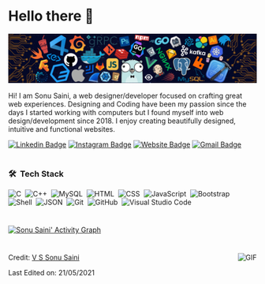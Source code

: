 # Hello there 👋

![](https://raw.githubusercontent.com/vssonusaini/vssonusaini/main/header_.png)

Hi! I am Sonu Saini, a web designer/developer focused on crafting great web experiences. Designing and Coding have been my passion since the days I started working with computers but I found myself into web design/development since 2018. I enjoy creating beautifully designed, intuitive and functional websites.

[![Linkedin Badge](https://img.shields.io/badge/-VSSonuSaini-blue?style=flat-square&logo=Linkedin&logoColor=white&link=https://www.linkedin.com/in/vs-sonu-saini/)](https://www.linkedin.com/in/vssonusaini/)
[![Instagram Badge](https://img.shields.io/badge/-official.vs.saini-e4405f?style=flat-square&logo=Instagram&logoColor=white&link=https://www.instagram.com/roshanjayraj/)](https://www.instagram.com/official.vs.saini/)
[![Website Badge](https://img.shields.io/badge/-sainisahab.com-e34f26?style=flat-square&logo=HTML5&logoColor=white&link=https://jayraj.co.in/)](https://sainisahab.com/)
[![Gmail Badge](https://img.shields.io/badge/-vssonusaini464-d14836?style=flat-square&logo=Gmail&logoColor=white&link=mailto:mail@jayraj.co.in)](mailto:vssonusaini464@gmail.com)

#

### 🛠 &nbsp;Tech Stack

![C](https://img.shields.io/badge/-C-05122A?style=flat&logo=C&logoColor=A8B9CC)&nbsp;
![C++](https://img.shields.io/badge/-C++-05122A?style=flat&logo=C%2B%2B&logoColor=00599C)&nbsp;
![MySQL](https://img.shields.io/badge/-MySQL-05122A?style=flat&logo=mysql&logoColor=4479A1)&nbsp;
![HTML](https://img.shields.io/badge/-HTML-05122A?style=flat&logo=HTML5)&nbsp;
![CSS](https://img.shields.io/badge/-CSS-05122A?style=flat&logo=CSS3&logoColor=1572B6)&nbsp;
![JavaScript](https://img.shields.io/badge/-JavaScript-05122A?style=flat&logo=javascript)&nbsp;
![Bootstrap](https://img.shields.io/badge/-Bootstrap-05122A?style=flat&logo=bootstrap&logoColor=563D7C)&nbsp;
![Shell](https://img.shields.io/badge/-Shell-05122A?style=flat&logo=shell)&nbsp;
![JSON](https://img.shields.io/badge/-JSON-05122A?style=flat&logo=json&logoColor=000000)&nbsp;
![Git](https://img.shields.io/badge/-Git-05122A?style=flat&logo=git)&nbsp;
![GitHub](https://img.shields.io/badge/-GitHub-05122A?style=flat&logo=github)&nbsp;
![Visual Studio Code](https://img.shields.io/badge/-Visual%20Studio%20Code-05122A?style=flat&logo=visual-studio-code&logoColor=007ACC)&nbsp;
  
  #
  [![Sonu Saini' Activity Graph](https://activity-graph.herokuapp.com/graph?username=vssonusaini&custom_title=Sonu%20Saini%27s%20Contribution%20Graph&theme=react-light&bg_color=fff&hide_border=true&line=000&point=000&color=000)](https://sainisahab.com/)


#

<img align="right" alt="GIF" height="60px" src="https://media.giphy.com/media/du3J3cXyzhj75IOgvA/giphy.gif" />


Credit: [V S Sonu Saini](https://github.com/vssonusaini)

Last Edited on: 21/05/2021

